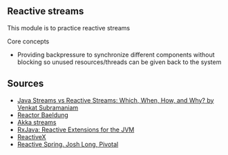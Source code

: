 ## Reactive streams

This module is to practice reactive streams

Core concepts
- Providing backpressure to synchronize different components without blocking so unused resources/threads can be given back to the system

## Sources
- [Java Streams vs Reactive Streams: Which, When, How, and Why? by Venkat Subramaniam](https://youtu.be/kG2SEcl1aMM?t=4487)
- [Reactor Baeldung](https://www.baeldung.com/reactor-core)
- [Akka streams](https://github.com/eugenp/tutorials/tree/master/akka-streams/src/test/java/com/baeldung/akkastreams)
- [RxJava: Reactive Extensions for the JVM](https://github.com/ReactiveX/RxJava)
- [ReactiveX](https://reactivex.io/intro.html)
- [Reactive Spring. Josh Long, Pivotal](https://youtu.be/Z5q-CXbvM1E?t=1783)
